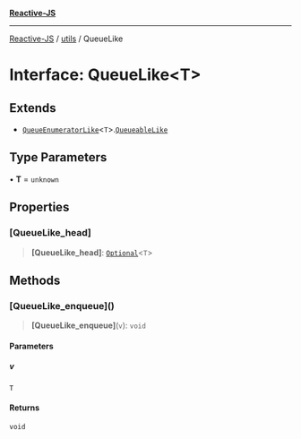 [**Reactive-JS**](../../README.md)

***

[Reactive-JS](../../README.md) / [utils](../README.md) / QueueLike

# Interface: QueueLike\<T\>

## Extends

- [`QueueEnumeratorLike`](QueueEnumeratorLike.md)\<`T`\>.[`QueueableLike`](QueueableLike.md)

## Type Parameters

• **T** = `unknown`

## Properties

### \[QueueLike\_head\]

> **\[QueueLike\_head\]**: [`Optional`](../../functions/type-aliases/Optional.md)\<`T`\>

## Methods

### \[QueueLike\_enqueue\]()

> **\[QueueLike\_enqueue\]**(`v`): `void`

#### Parameters

##### v

`T`

#### Returns

`void`
